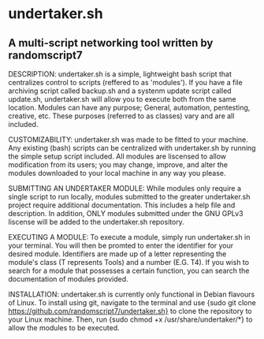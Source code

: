 # undertaker.sh

A multi-script networking tool written by randomscript7
--------------------------------------------------------------

DESCRIPTION: undertaker.sh is a simple, lightweight bash script that centralizes control to scripts (reffered to as 'modules').
If you have a file archiving script called backup.sh and a systenm update script called update.sh, undertaker.sh will allow you to execute both from the same location. Modules can have any purpose; General, automation, pentesting, creative, etc. These purposes (referred to as classes) vary and are all included.

CUSTOMIZABILITY: undertaker.sh was made to be fitted to your machine. Any existing (bash) scripts can be centralized with undertaker.sh by running the simple setup script included. All modules are liscensed to allow modification from its users; you may change, improve, and alter the modules downloaded to your local machine in any way you please.

SUBMITTING AN UNDERTAKER MODULE: While modules only require a single script to run locally, modules submitted to the greater undertaker.sh project require additional documentation. This includes a help file and description. In addition, ONLY modules submitted under the GNU GPLv3 liscense will be added to the undertaker.sh repository.

EXECUTING A MODULE: To execute a module, simply run undertaker.sh in your terminal. You will then be promted to enter the identifier for your desired module. Identifiers are made up of a letter representing the module's class (T represents Tools) and a number (E.G. T4). If you wish to search for a module that possesses a certain function, you can search the documentation of modules provided.

INSTALLATION: undertaker.sh is currently only functional in Debian flavours of Linux. To install using git, navigate to the terminal and use {sudo git clone https://github.com/randomscript7/undertaker.sh} to clone the repository to your Linux machine. Then, run {sudo chmod +x /usr/share/undertaker/*} to allow the modules to be executed.
